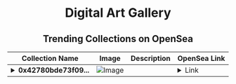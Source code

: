 <div align="center">

# Digital Art Gallery

## Trending Collections on OpenSea

| Collection Name                       | Image                                                                                     | Description                       | OpenSea Link                                                                                          |
|---------------------------------------|-------------------------------------------------------------------------------------------|-----------------------------------|--------------------------------------------------------------------------------------------------------|
| **<details><summary>0x42780bde73f09...</summary>0x42780bde73f095b9a2fef3a325273ede7823c5ca</details>** | ![Image](https://i2.seadn.io/optimism/0x2b4af402b907327489273847f7ee3b7c9a3b1187/9ae436df9b76bc38bc7163286d56c5/509ae436df9b76bc38bc7163286d56c5.png?w=200&auto=format) |  | <details><summary>Link</summary>[0x42780bde73f095b9a2fef3a325273ede7823c5ca](https://opensea.io/collection/0x42780bde73f095b9a2fef3a325273ede7823c5ca)</details> |

</div>